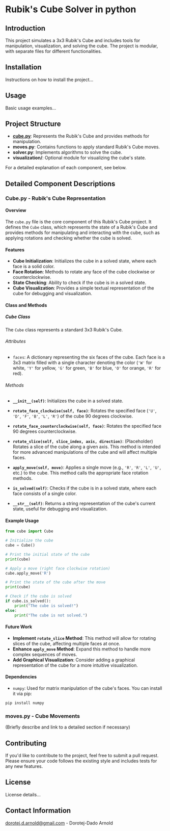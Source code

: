 # Rubik's Cube Solver in python

## Introduction
This project simulates a 3x3 Rubik's Cube and includes tools for manipulation, visualization, and solving the cube. The project is modular, with separate files for different functionalities.

## Installation
Instructions on how to install the project...

## Usage
Basic usage examples...

## Project Structure

- **[cube.py](#cube.py-rubik's-cube-representation)**: Represents the Rubik's Cube and provides methods for manipulation.
- **moves.py**: Contains functions to apply standard Rubik's Cube moves.
- **solver.py**: Implements algorithms to solve the cube.
- **visualization/**: Optional module for visualizing the cube's state.

For a detailed explanation of each component, see below.

## Detailed Component Descriptions

### Cube.py - Rubik's Cube Representation

#### Overview

The `cube.py` file is the core component of this Rubik's Cube project. It defines the `Cube` class, which represents the state of a Rubik's Cube and provides methods for manipulating and interacting with the cube, such as applying rotations and checking whether the cube is solved.

#### Features

- **Cube Initialization**: Initializes the cube in a solved state, where each face is a solid color.
- **Face Rotation**: Methods to rotate any face of the cube clockwise or counterclockwise.
- **State Checking**: Ability to check if the cube is in a solved state.
- **Cube Visualization**: Provides a simple textual representation of the cube for debugging and visualization.

#### Class and Methods

##### Cube Class

The `Cube` class represents a standard 3x3 Rubik's Cube.

###### Attributes

- `faces`: A dictionary representing the six faces of the cube. Each face is a 3x3 matrix filled with a single character denoting the color (`'W'` for white, `'Y'` for yellow, `'G'` for green, `'B'` for blue, `'O'` for orange, `'R'` for red).

###### Methods

- **`__init__(self)`**: Initializes the cube in a solved state.

- **`rotate_face_clockwise(self, face)`**: Rotates the specified face (`'U'`, `'D'`, `'F'`, `'B'`, `'L'`, `'R'`) of the cube 90 degrees clockwise.

- **`rotate_face_counterclockwise(self, face)`**: Rotates the specified face 90 degrees counterclockwise.

- **`rotate_slice(self, slice_index, axis, direction)`**: (Placeholder) Rotates a slice of the cube along a given axis. This method is intended for more advanced manipulations of the cube and will affect multiple faces.

- **`apply_move(self, move)`**: Applies a single move (e.g., `'R'`, `'R'`, `'L'`, `'U'`, etc.) to the cube. This method calls the appropriate face rotation methods.

- **`is_solved(self)`**: Checks if the cube is in a solved state, where each face consists of a single color.

- **`__str__(self)`**: Returns a string representation of the cube's current state, useful for debugging and visualization.

#### Example Usage

```python
from cube import Cube

# Initialize the cube
cube = Cube()

# Print the initial state of the cube
print(cube)

# Apply a move (right face clockwise rotation)
cube.apply_move('R')

# Print the state of the cube after the move
print(cube)

# Check if the cube is solved
if cube.is_solved():
    print("The cube is solved!")
else:
    print("The cube is not solved.")
```

#### Future Work

- **Implement `rotate_slice` Method**: This method will allow for rotating slices of the cube, affecting multiple faces at once.
- **Enhance `apply_move` Method**: Expand this method to handle more complex sequences of moves.
- **Add Graphical Visualization**: Consider adding a graphical representation of the cube for a more intuitive visualization.

#### Dependencies

- `numpy`: Used for matrix manipulation of the cube's faces. You can install it via pip:

```bash
pip install numpy
```


### moves.py - Cube Movements

(Briefly describe and link to a detailed section if necessary)

## Contributing
If you'd like to contribute to the project, feel free to submit a pull request. Please ensure your code follows the existing style and includes tests for any new features.

## License
License details...

## Contact Information
dorotej.d.arnold@gmail.com - Dorotej-Dado Arnold